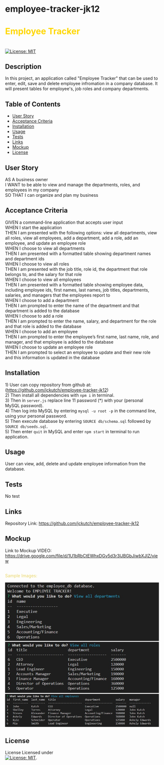 # employee-tracker-jk12
# <font color="gold">Employee Tracker</font>
# 
 
 [![License: MIT](https://img.shields.io/badge/License-MIT-yellow.svg)](https://mit-license.org/)

## Description
In this project, an application called "Employee Tracker" that can be used to enter, edit, save and delete employee infromation in a company database.  It will present tables for employee's, job roles and company departments.


## Table of Contents

  * [User Story](#userstory)
  * [Acceptance Criteria](#acceptance)
  * [Installation](#installation)
  * [Usage](#usage)
  * [Tests](#tests)
  * [Links](#links)
  * [Mockup](#mockup)
  * [License](#license)


## User Story
  <a name="userstory"></a>
AS A business owner<br />
I WANT to be able to view and manage the departments, roles, and employees in my company<br />
SO THAT I can organize and plan my business<br />


## Acceptance Criteria
  <a name="acceptance"></a>
GIVEN a command-line application that accepts user input<br />
WHEN I start the application<br />
THEN I am presented with the following options: view all departments, view all roles, view all employees, add a department, add a role, add an employee, and update an employee role<br />
WHEN I choose to view all departments<br />
THEN I am presented with a formatted table showing department names and department ids<br />
WHEN I choose to view all roles<br />
THEN I am presented with the job title, role id, the department that role belongs to, and the salary for that role<br />
WHEN I choose to view all employees<br />
THEN I am presented with a formatted table showing employee data, including employee ids, first names, last names, job titles, departments, salaries, and managers that the employees report to<br />
WHEN I choose to add a department<br />
THEN I am prompted to enter the name of the department and that department is added to the database<br />
WHEN I choose to add a role<br />
THEN I am prompted to enter the name, salary, and department for the role and that role is added to the database<br />
WHEN I choose to add an employee<br />
THEN I am prompted to enter the employee’s first name, last name, role, and manager, and that employee is added to the database<br />
WHEN I choose to update an employee role<br />
THEN I am prompted to select an employee to update and their new role and this information is updated in the database <br />


## Installation 
  <a name="installation"></a>
    1) User can copy repository from github at: (https://github.com/jckutch/employee-tracker-jk12)<br />
    2) Then install all dependencies with `npm i` in terminal.<br />
    3) Then in `server.js` replace line 11 password (*) with your (personal MySQL password).<br />
    4) Then log into MySQL by entering `mysql -u root -p` in the command line, using your personal password.<br />
    5) Then execute database by entering `SOURCE db/schema.sql` followed by ` SOURCE db/seeds.sql`.<br />
    5) Then enter `quit` in MySQL and enter `npm start` in terminal to run application.<br />


## Usage
  <a name="usage"></a>
User can view, add, delete and update employee information from the database.<br />


## Tests
  <a name="tests"></a>
No test


## Links
  <a name="links"></a>
Repository Link:  https://github.com/jckutch/employee-tracker-jk12<br />


## Mockup
  <a name="mockup"></a>
  Link to Mockup VIDEO:<br />
   https://drive.google.com/file/d/1U1bRbCtEWhxDGv5d3r3lJBGbJiwbXJlZ/view<br />
   <br />

<font color="#e9d66b">Sample Images:</font><br />

![image](./assets/Departments_Screenshot%20.jpg)<br />
![image](./assets/Roles_Screenshot.jpg)<br />
![image](./assets/Employees_Screenshot.jpg)<br />


## License 
  <a name="license"></a> License
Licensed under <br /> [![License: MIT](https://img.shields.io/badge/License-MIT-yellow.svg)](https://mit-license.org/).
